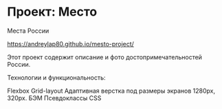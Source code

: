 # Проект: Место

Места России

https://andreylap80.github.io/mesto-project/

Этот проект содержит описание и фото достопримечательностей России.

Технологии и функциональность:

Flexbox
Grid-layout
Адаптивная верстка под размеры экранов 1280px, 320px.
БЭМ
Псевдоклассы CSS

